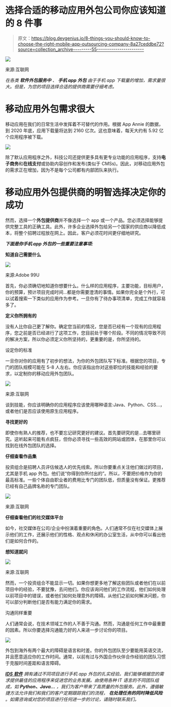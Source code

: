 # 选择合适的移动应用外包公司你应该知道的 8 件事

> 原文：<https://blog.devgenius.io/8-things-you-should-know-to-choose-the-right-mobile-app-outsourcing-company-8a27ceddbe72?source=collection_archive---------55----------------------->

![](img/de4624833bc21999b73d46acfa3a9b78.png)

来源:互联网

*在各类* ***软件外包服务中*** *、* ***手机 app 外包*** *由于手机 app 下载量的增加，需求量很大。但是，为您的项目选择合适的提供商需要仔细考虑。*

# 移动应用外包需求很大

移动应用在我们的日常生活中发挥着不可替代的作用。根据 App Annie 的数据，到 2020 年底，应用下载量将达到 2160 亿次。这也意味着，每天大约有 5.92 亿个应用程序被下载。

![](img/18af2f1ed43146f633fc0bac7beb75d1.png)

除了默认应用程序之外，科技公司还提供更多具有更专业功能的应用程序，支持**电子商务**和**在线支付**或协助内容创作和发布(类似于 CMSs)。因此，对移动应用外包的需求正在增加，因为不是每个公司都有内部团队来执行。

# 移动应用外包提供商的明智选择决定你的成功

然而，选择一个**外包提供商**并不像选择一个 app 或一个产品。您必须选择能够提供完整工具的正确工具。此外，许多企业选择外包给另一个国家的供应商以降低成本，将整个招聘过程放在网上。因此，客户必须花时间更仔细地研究。

***下面是你手机 app 外包的一些重要注意事项:***

**知道自己需要什么**

![](img/7cee3abcf7c259ad36fbb8e7f62a736e.png)

来源:Adobe 99U

首先，你必须确切地知道你想要什么。什么样的应用程序，主要功能，目标用户，你的预算，预计项目完成时间…都是你需要澄清的事情。如果你完全是个外行，可以试着搜索一下类似的应用作为参考。一旦你有了待办事项清单，完成工作就容易多了。

**定义你所拥有的**

没有人比你自己更了解你。确定您当前的情况，您是否已经有一个现有的应用程序，您之前是否已经进行了这项工作，您目前处于哪个阶段。不同的情况导致不同的解决方案，所以你必须定义你所坚持的，更重要的是，你所坚持的。

设定你的标准

一旦你对你的应用有了初步的想法，为你的外包团队写下标准。根据您的项目，专门的团队规模可能在 5-8 人左右。你应该指出你对这些职位的技能和经验的要求，以定制你的移动应用外包团队。

![](img/63983242766a515c8cc78e2bddcc4436.png)

来源:互联网

谈到技能，你应该明确你的应用程序应该使用哪种语言:Java、Python、CSS…，或者他们是否应该使用原生应用程序。

**寻找更好的**

即使你有熟人的推荐，也不要忘记研究更好的建议。首先要研究的是…去哪里研究。这听起来可能有点疯狂，但你必须寻找一些高效的网站或团体，在那里你可以找到在线外包团队的选择。

**仔细查看作品集**

投资组合是招聘人员评估候选人的优先线索。所以你要重点关注他们做过的项目，尤其是手机 app 外包。他们说“你得到你所付出的”。所以，不要把价格作为你的最高标准。一些个体自由职业者的费用比专门的团队低，但质量没有保证。更推荐已经有自己品牌名称的专门团队。

![](img/49fd6c424409053ee6edb1ad955980fb.png)

来源:互联网

**仔细查看他们的社交媒体平台**

如今，社交媒体在公司/企业中扮演着重要的角色。人们通常不仅在社交媒体上展示他们的工作，还展示他们的性格、观点和休闲的办公室生活，从中你可以看出他们是如何合作的。

**想知道就问**

![](img/0c8225210c3f086096f19dd235096900.png)

来源:互联网

然而，一个投资组合不能显示一切。如果你想更多地了解这些团队或者他们在以前项目中的经验，不要犹豫，去问他们。你应该询问他们的工作流程，他们如何处理以前项目中的错误，或者他们如何处理意外的障碍。从他们之前如何解决问题，你可以部分判断他们是否有能力满足你的需求。

沟通同样重要

人们通常会说，在技术领域工作的人不善于沟通。然而，沟通是任何工作中最重要的因素。所以你要选择沟通能力好的人来进一步讨论你的项目。

![](img/bb7df87b8ab46579551a888455d36158.png)

外包到海外有两个最大的障碍是语言和时差。你的外包团队至少要能用英语交流，并且愿意适应你的工作时间。通常，以前有过与外国合作伙伴合作经验的团队习惯于克服时间差距和语言障碍。

[***IDS 软件***](http://idsoftware.biz) *拥有通过不同项目进行手机 app 外包的扎实经验。我们能够根据您的需求提供最佳的应用程序来促进您的业务发展。由使用各种 IT 语言的不同团队组成，如* ***Python、Java…*** *，我们为客户带来了高质量的外包服务。此外，遵循敏捷方法允许我们和我们的客户定期跟踪我们的流程，* ***在处理任务的同时降低风险*** *。如需咨询或对您的项目进行任何进一步的讨论，请随时联系我们。*